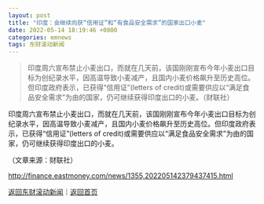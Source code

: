 ```yaml
---
layout: post
title: "印度：会继续向获“信用证”和“有食品安全需求”的国家出口小麦"
date: 2022-05-14 18:19:46 +0800
categories: emnews
tags: 东财滚动新闻
---
```

> 印度周六宣布禁止小麦出口，而就在几天前，该国刚刚宣布今年小麦出口目标为创纪录水平，因高温导致小麦减产，且国内小麦价格飙升至历史高位。但印度政府表示，已获得“信用证”(letters of credit)或需要供应以“满足食品安全需求”为由的国家，仍可继续获得印度出口的小麦。（财联社）

<p>印度周六宣布禁止小麦出口，而就在几天前，该国刚刚宣布今年小麦出口目标为创纪录水平，因高温导致小麦减产，且国内小麦价格飙升至历史高位。但印度政府表示，已获得“信用证”(letters of credit)或需要供应以“满足食品安全需求”为由的国家，仍可继续获得印度出口的小麦。</p><p class="em_media">（文章来源：财联社）</p>

<http://finance.eastmoney.com/news/1355,202205142379437415.html>

[返回东财滚动新闻](//finews.withounder.com/emnews/)｜[返回首页](//finews.withounder.com/)
